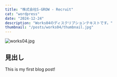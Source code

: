```yaml
---
title: "株式会社S-GROW - Recruit"
cat: "wordpress"
date: "2024-12-24"
description: "Works04のディスクリプションテキストです。"
thumbnail: "/posts/works04/thumbnail.jpg"
---
```


![works04.jpg](/hirokiishida/posts/works04/thumbnail.jpg)

## 見出し

This is my first blog post!